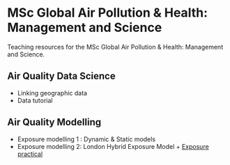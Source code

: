 # MSc Global Air Pollution & Health: Management and Science

Teaching resources for the MSc Global Air Pollution & Health: Management and Science.

## Air Quality Data Science

* Linking geographic data
* Data tutorial

## Air Quality Modelling

* Exposure modelling 1 : Dynamic & Static models
* Exposure modelling 2: London Hybrid Exposure Model + [Exposure practical](https://jimshady.github.io/MScGAQ/exposure_practical.html)
